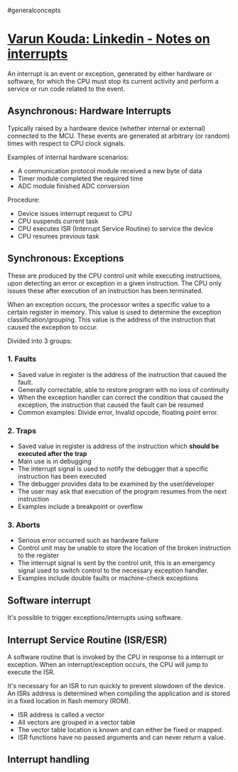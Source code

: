 #generalconcepts 

# [Varun Kouda: Linkedin - Notes on interrupts](https://www.linkedin.com/posts/varun-kouda-522a23165_hand-written-notes-on-interrupts-activity-7064281048485957632-6-oB?utm_source=share&utm_medium=member_desktop)

An interrupt is an event or exception, generated by either hardware or software, for which the CPU must stop its current activity and perform a service or run code related to the event.

## Asynchronous: Hardware Interrupts
Typically raised by a hardware device (whether internal or external) connected to the MCU.
These events are generated at arbitrary (or random) times with respect to CPU clock signals. 

Examples of internal hardware scenarios:
+ A communication protocol module received a new byte of data
+ Timer module completed the required time
+ ADC module finished ADC conversion

Procedure:
+ Device issues interrupt request to CPU
+ CPU suspends current task
+ CPU executes ISR (Interrupt Service Routine) to service the device
+ CPU resumes previous task

## Synchronous: Exceptions
These are produced by the CPU control unit while executing instructions, upon detecting an error or exception in a given instruction.
The CPU only issues these after execution of an instruction has been terminated.

When an exception occurs, the processor writes a specific value to a certain register in memory. This value is used to determine the exception classification/grouping. This value is the address of the instruction that caused the exception to occur.

Divided into 3 groups:
### 1. Faults
+ Saved value in register is the address of the instruction that caused the fault.
+ Generally correctable, able to restore program with no loss of continuity
+ When the exception handler can correct the condition that caused the exception, the instruction that caused the fault can be resumed
+ Common examples: Divide error, Invalid opcode, floating point error.

### 2. Traps
+ Saved value in register is address of the instruction which **should be executed after the trap**
+ Main use is in debugging
+ The interrupt signal is used to notify the debugger that a specific instruction has been executed
+ The debugger provides data to be examined by the user/developer
+ The user may ask that execution of the program resumes from the next instruction
+ Examples include a breakpoint or overflow

### 3. Aborts
+ Serious error occurred such as hardware failure
+ Control unit may be unable to store the location of the broken instruction to the register
+ The interrupt signal is sent by the control unit, this is an emergency signal used to switch control to the necessary exception handler.
+ Examples include double faults or machine-check exceptions

## Software interrupt
It's possible to trigger exceptions/interrupts using software.

## Interrupt Service Routine (ISR/ESR)
A software routine that is invoked by the CPU in response to a interrupt or exception. When an interrupt/exception occurs, the CPU will jump to execute the ISR. 

It's necessary for an ISR to run quickly to prevent slowdown of the device. An ISRs address is determined when compiling the application and is stored in a fixed location in flash memory (ROM).

+ ISR address is called a vector
+ All vectors are grouped in a vector table
+ The vector table location is known and can either be fixed or mapped.
+ ISR functions have no passed arguments and can never return a value.

## Interrupt handling

